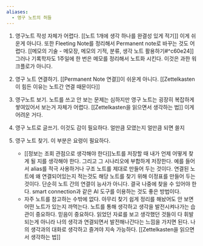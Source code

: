 ```yaml
---
aliases:
  - 영구 노트의 허들
---
```

1. 영구노트 작성 자체가 어렵다.
	[[노트 1개에 생각 하나를 완결성 있게 적기]] 이게 쉬운게 아니다.
	또한 Fleeting Note를 정리해서 Permanent note로 바꾸는 것도 어렵다.
		[[메모의 기술 - 메모장, 메모의 기적, 분류, 생각 노트 활용하기#^c60e24]] 그러나 기록학자도 1주일에 한 번은 메모를 정리해서 노트화 시킨다. 이것은 과한 워크플로가 아니다.

2. 영구 노트 연결하기. [[Permanent Note 연결]]이 쉬운게 아니다.  [[Zettelkasten이 힘든 이유는 노트간 연결 때문이다]]


3. 영구노트 보기. 노트를 쓰고 안 보는 문제는 심하지만 영구 노트는 굉장히 복잡하게 쌓여있어서 보는거 자체가 어렵다. [[Zettelkasten을 읽으면서 생각하는 법]] 이게 어려운 거다.

4. 영구 노트로 글쓰기. 이것도 감이 필요하다. 얼만큼 모였는지 얼만큼 되면 쓸지

5. 영구 노트 찾기. 이 부분은 요령이 필요하다.
	- [[정보는 조회 관점으로 생각해야 한다]]노트를 저장할 때 내가 언제 어떻게 찾게 될 지를 생각해야 한다. 그리고 그 시나리오에 부합하게 저장한다. 예를 들어서 alias를 적극 사용하거나 구조 노트를 제대로 만들어 두는 것이다. 연결된 노트에 왜 연결되어있는지 적는것도 해당 노트를 찾기 위해 이정표를 만들어 두는 것이다. 단순히 노트 간의 연결이 능사가 아니다. 결국 나중에  찾을 수 있어야 한다. smart connection과 같은 AI 도구를 이용하는 것도 좋은 방법이다.
	- 자주 노트를 참고하는 수밖에 없다. 아무리 찾기 쉽게 정리를 해놨어도 안 보면 어떤 노트가 있는지 까먹는다. 노트를 통해 생각하고 생각을 발전시켜나가는 습관이 중요하다. 믿음이 중요하다. 읽었던 자료를 보고 생각했던 것들이 다 휘발되는게 아니라 나의 생각과 연결되면서 발전해나간다는 느낌을 가지면 된다. 나의 생각과의 대화로 생각하고 즐겨야 지속 가능하다. [[Zettelkasten을 읽으면서 생각하는 법]]